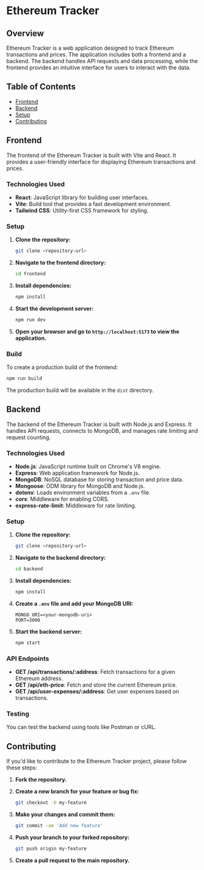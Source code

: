 # Ethereum Tracker

## Overview

Ethereum Tracker is a web application designed to track Ethereum transactions and prices. The application includes both a frontend and a backend. The backend handles API requests and data processing, while the frontend provides an intuitive interface for users to interact with the data.

## Table of Contents

- [Frontend](#frontend)
- [Backend](#backend)
- [Setup](#setup)
- [Contributing](#contributing)

## Frontend

The frontend of the Ethereum Tracker is built with Vite and React. It provides a user-friendly interface for displaying Ethereum transactions and prices.

### Technologies Used

- **React**: JavaScript library for building user interfaces.
- **Vite**: Build tool that provides a fast development environment.
- **Tailwind CSS**: Utility-first CSS framework for styling.

### Setup

1. **Clone the repository:**

   ```bash
   git clone <repository-url>
   ```

2. **Navigate to the frontend directory:**

   ```bash
   cd frontend
   ```

3. **Install dependencies:**

   ```bash
   npm install
   ```

4. **Start the development server:**

   ```bash
   npm run dev
   ```

5. **Open your browser and go to `http://localhost:5173` to view the application.**

### Build

To create a production build of the frontend:

```bash
npm run build
```

The production build will be available in the `dist` directory.

## Backend

The backend of the Ethereum Tracker is built with Node.js and Express. It handles API requests, connects to MongoDB, and manages rate limiting and request counting.

### Technologies Used

- **Node.js**: JavaScript runtime built on Chrome's V8 engine.
- **Express**: Web application framework for Node.js.
- **MongoDB**: NoSQL database for storing transaction and price data.
- **Mongoose**: ODM library for MongoDB and Node.js.
- **dotenv**: Loads environment variables from a `.env` file.
- **cors**: Middleware for enabling CORS.
- **express-rate-limit**: Middleware for rate limiting.

### Setup

1. **Clone the repository:**

   ```bash
   git clone <repository-url>
   ```

2. **Navigate to the backend directory:**

   ```bash
   cd backend
   ```

3. **Install dependencies:**

   ```bash
   npm install
   ```

4. **Create a `.env` file and add your MongoDB URI:**

   ```env
   MONGO_URI=<your-mongodb-uri>
   PORT=3000
   ```

5. **Start the backend server:**

   ```bash
   npm start
   ```

### API Endpoints

- **GET /api/transactions/:address**: Fetch transactions for a given Ethereum address.
- **GET /api/eth-price**: Fetch and store the current Ethereum price.
- **GET /api/user-expenses/:address**: Get user expenses based on transactions.

### Testing

You can test the backend using tools like Postman or cURL.

## Contributing

If you'd like to contribute to the Ethereum Tracker project, please follow these steps:

1. **Fork the repository.**
2. **Create a new branch for your feature or bug fix:**

   ```bash
   git checkout -b my-feature
   ```

3. **Make your changes and commit them:**

   ```bash
   git commit -am 'Add new feature'
   ```

4. **Push your branch to your forked repository:**

   ```bash
   git push origin my-feature
   ```

5. **Create a pull request to the main repository.**



